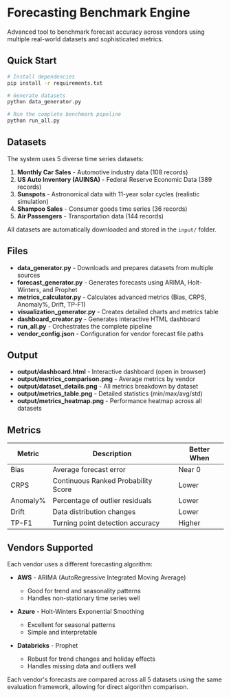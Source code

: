 # Forecasting Benchmark Engine

Advanced tool to benchmark forecast accuracy across vendors using multiple real-world datasets and sophisticated metrics.

## Quick Start

```bash
# Install dependencies
pip install -r requirements.txt

# Generate datasets
python data_generator.py

# Run the complete benchmark pipeline
python run_all.py
```

## Datasets

The system uses 5 diverse time series datasets:

1. **Monthly Car Sales** - Automotive industry data (108 records)
2. **US Auto Inventory (AUINSA)** - Federal Reserve Economic Data (389 records)
3. **Sunspots** - Astronomical data with 11-year solar cycles (realistic simulation)
4. **Shampoo Sales** - Consumer goods time series (36 records)
5. **Air Passengers** - Transportation data (144 records)

All datasets are automatically downloaded and stored in the `input/` folder.

## Files

- **data_generator.py** - Downloads and prepares datasets from multiple sources
- **forecast_generator.py** - Generates forecasts using ARIMA, Holt-Winters, and Prophet
- **metrics_calculator.py** - Calculates advanced metrics (Bias, CRPS, Anomaly%, Drift, TP-F1)
- **visualization_generator.py** - Creates detailed charts and metrics table
- **dashboard_creator.py** - Generates interactive HTML dashboard
- **run_all.py** - Orchestrates the complete pipeline
- **vendor_config.json** - Configuration for vendor forecast file paths

## Output

- **output/dashboard.html** - Interactive dashboard (open in browser)
- **output/metrics_comparison.png** - Average metrics by vendor
- **output/dataset_details.png** - All metrics breakdown by dataset
- **output/metrics_table.png** - Detailed statistics (min/max/avg/std)
- **output/metrics_heatmap.png** - Performance heatmap across all datasets

## Metrics

| Metric | Description | Better When |
|--------|-------------|-------------|
| Bias | Average forecast error | Near 0 |
| CRPS | Continuous Ranked Probability Score | Lower |
| Anomaly% | Percentage of outlier residuals | Lower |
| Drift | Data distribution changes | Lower |
| TP-F1 | Turning point detection accuracy | Higher |

## Vendors Supported

Each vendor uses a different forecasting algorithm:

- **AWS** - ARIMA (AutoRegressive Integrated Moving Average)
  - Good for trend and seasonality patterns
  - Handles non-stationary time series well
  
- **Azure** - Holt-Winters Exponential Smoothing
  - Excellent for seasonal patterns
  - Simple and interpretable
  
- **Databricks** - Prophet
  - Robust for trend changes and holiday effects
  - Handles missing data and outliers well

Each vendor's forecasts are compared across all 5 datasets using the same evaluation framework, allowing for direct algorithm comparison.